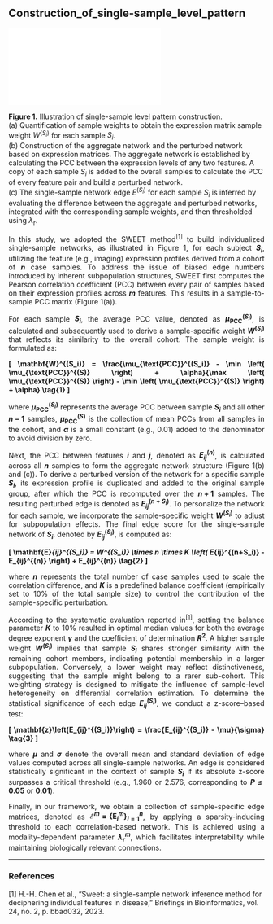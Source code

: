 ## Construction_of_single-sample_level_pattern

![Illustration of single-sample level pattern construction.](supplementary/supp-sweet-v1.pdf)

**Figure 1.** Illustration of single-sample level pattern construction.  
(a) Quantification of sample weights to obtain the expression matrix sample weight $W^{(S_i)}$ for each sample $S_i$.  
(b) Construction of the aggregate network and the perturbed network based on expression matrices. The aggregate network is established by calculating the PCC between the expression levels of any two features. A copy of each sample $S_i$ is added to the overall samples to calculate the PCC of every feature pair and build a perturbed network.  
(c) The single-sample network edge $E^{(S_i)}$ for each sample $S_i$ is inferred by evaluating the difference between the aggregate and perturbed networks, integrated with the corresponding sample weights, and then thresholded using $\lambda_\mathrm{r}$.

<div align="justify">

In this study, we adopted the SWEET method<sup>[1]</sup> to build individualized single-sample networks, as illustrated in Figure 1, for each subject **$S_i$**, utilizing the feature (e.g., imaging) expression profiles derived from a cohort of **$n$** case samples. To address the issue of biased edge numbers introduced by inherent subpopulation structures, SWEET first computes the Pearson correlation coefficient (PCC) between every pair of samples based on their expression profiles across **$m$** features. This results in a sample-to-sample PCC matrix (Figure 1(a)).

For each sample **$S_i$**, the average PCC value, denoted as **$\mu_{\text{PCC}}^{(S_i)}$**, is calculated and subsequently used to derive a sample-specific weight **$W^{(S_i)}$** that reflects its similarity to the overall cohort. The sample weight is formulated as:

**\[ \mathbf{W}^{(S_i)} = \frac{\mu_{\text{PCC}}^{(S_i)} - \min \left( \mu_{\text{PCC}}^{(S)} \right) + \alpha}{\max \left( \mu_{\text{PCC}}^{(S)} \right) - \min \left( \mu_{\text{PCC}}^{(S)} \right) + \alpha} \tag{1} \]**

where **$\mu_{\text{PCC}}^{(S_i)}$** represents the average PCC between sample **$S_i$** and all other **$n-1$** samples, **$\mu_{\text{PCC}}^{(S)}$** is the collection of mean PCCs from all samples in the cohort, and **$\alpha$** is a small constant (e.g., 0.01) added to the denominator to avoid division by zero.

Next, the PCC between features **$i$** and **$j$**, denoted as **$E_{ij}^{(n)}$**, is calculated across all **$n$** samples to form the aggregate network structure (Figure 1(b) and (c)). To derive a perturbed version of the network for a specific sample **$S_i$**, its expression profile is duplicated and added to the original sample group, after which the PCC is recomputed over the **$n + 1$** samples. The resulting perturbed edge is denoted as **$E_{ij}^{(n+S_i)}$**.
To personalize the network for each sample, we incorporate the sample-specific weight **$W^{(S_i)}$** to adjust for subpopulation effects. The final edge score for the single-sample network of **$S_i$**, denoted by **$E_{ij}^{(S_i)}$**, is computed as:

**\[ \mathbf{E}_{ij}^{(S_i)} = W^{(S_i)} \times n \times K \left( E_{ij}^{(n+S_i)} - E_{ij}^{(n)} \right) + E_{ij}^{(n)} \tag{2} \]**

where **$n$** represents the total number of case samples used to scale the correlation difference, and **$K$** is a predefined balance coefficient (empirically set to 10\% of the total sample size) to control the contribution of the sample-specific perturbation.

According to the systematic evaluation reported in<sup>[1]</sup>, setting the balance parameter **$K$** to 10\% resulted in optimal median values for both the average degree exponent **$\gamma$** and the coefficient of determination **$R^2$**. A higher sample weight **$W^{(S_i)}$** implies that sample **$S_i$** shares stronger similarity with the remaining cohort members, indicating potential membership in a larger subpopulation. Conversely, a lower weight may reflect distinctiveness, suggesting that the sample might belong to a rarer sub-cohort. This weighting strategy is designed to mitigate the influence of sample-level heterogeneity on differential correlation estimation.
To determine the statistical significance of each edge **$E_{ij}^{(S_i)}$**, we conduct a z-score–based test:

**\[ \mathbf{z}\left(E_{ij}^{(S_i)}\right) = \frac{E_{ij}^{(S_i)} - \mu}{\sigma} \tag{3} \]**

where **$\mu$** and **$\sigma$** denote the overall mean and standard deviation of edge values computed across all single-sample networks. An edge is considered statistically significant in the context of sample **$S_i$** if its absolute z-score surpasses a critical threshold (e.g., 1.960 or 2.576, corresponding to **$P \leq 0.05$** or **$0.01$**).

Finally, in our framework, we obtain a collection of sample-specific edge matrices, denoted as **$\mathcal{E}^m = \{ \mathbf{E}_i^m \}_{i=1}^{n}$**, by applying a sparsity-inducing threshold to each correlation-based network. This is achieved using a modality-dependent parameter **$\lambda_r^m$**, which facilitates interpretability while maintaining biologically relevant connections.

</div>

---

### References

[1] H.-H. Chen et al., “Sweet: a single-sample network inference method for deciphering individual features in disease,” Briefings in Bioinformatics, vol. 24, no. 2, p. bbad032, 2023.


